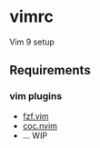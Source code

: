 # vimrc
Vim 9 setup

## Requirements

### vim plugins

- [fzf.vim](https://github.com/junegunn/fzf.vim)
- [coc.nvim](https://github.com/neoclide/coc.nvim)
- ... WIP
